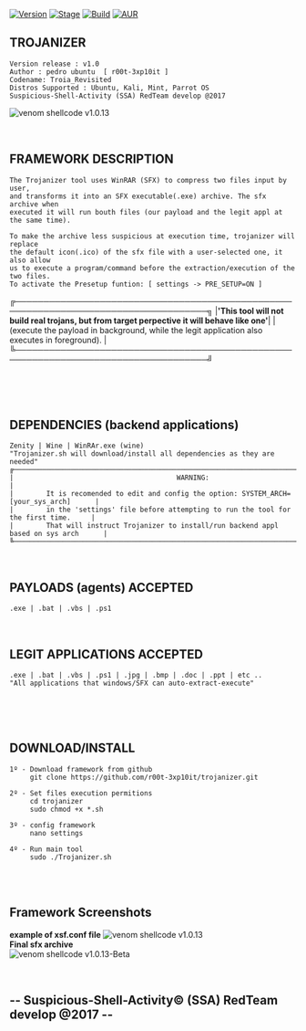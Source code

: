 [![Version](https://img.shields.io/badge/Trojanizer-v1.0-brightgreen.svg?maxAge=259200)]()
[![Stage](https://img.shields.io/badge/Release-Beta-orange.svg)]()
[![Build](https://img.shields.io/badge/Supported_OS-Linux-orange.svg)]()
[![AUR](https://img.shields.io/aur/license/yaourt.svg)]()


## TROJANIZER
    Version release : v1.0
    Author : pedro ubuntu  [ r00t-3xp10it ]
    Codename: Troia_Revisited
    Distros Supported : Ubuntu, Kali, Mint, Parrot OS
    Suspicious-Shell-Activity (SSA) RedTeam develop @2017

![venom shellcode v1.0.13](http://i.cubeupload.com/xLyAG8.png)

<br />

## FRAMEWORK DESCRIPTION
    The Trojanizer tool uses WinRAR (SFX) to compress two files input by user,
    and transforms it into an SFX executable(.exe) archive. The sfx archive when
    executed it will run bouth files (our payload and the legit appl at the same time).

    To make the archive less suspicious at execution time, trojanizer will replace
    the default icon(.ico) of the sfx file with a user-selected one, it also allow
    us to execute a program/command before the extraction/execution of the two files.
    To activate the Presetup funtion: [ settings -> PRE_SETUP=ON ]

   ╔────────────────────────────────────────────────────────────────────────────────────╗
   |**'This tool will not build real trojans, but from target perpective it will behave like one'**|
   |(execute the payload in background, while the legit application also executes in foreground).  |
   ╚────────────────────────────────────────────────────────────────────────────────────╝

<br /><br /><br />

## DEPENDENCIES (backend applications)
    Zenity | Wine | WinRAr.exe (wine)
    "Trojanizer.sh will download/install all dependencies as they are needed"
    ╔─────────────────────────────────────────────────────────────────────────────────────────╗
    |                                        WARNING:                                         |
    |        It is recomended to edit and config the option: SYSTEM_ARCH=[your_sys_arch]      |
    |        in the 'settings' file before attempting to run the tool for the first time.     |
    |        That will instruct Trojanizer to install/run backend appl based on sys arch      |
    ╚─────────────────────────────────────────────────────────────────────────────────────────╝

<br />

## PAYLOADS (agents) ACCEPTED
    .exe | .bat | .vbs | .ps1

<br />

## LEGIT APPLICATIONS ACCEPTED
    .exe | .bat | .vbs | .ps1 | .jpg | .bmp | .doc | .ppt | etc ..
    "All applications that windows/SFX can auto-extract-execute"

<br /><br /><br />

## DOWNLOAD/INSTALL
    1º - Download framework from github
         git clone https://github.com/r00t-3xp10it/trojanizer.git

    2º - Set files execution permitions
         cd trojanizer
         sudo chmod +x *.sh

    3º - config framework
         nano settings

    4º - Run main tool
         sudo ./Trojanizer.sh

<br /><br />

## Framework Screenshots
**example of xsf.conf file**
![venom shellcode v1.0.13](http://i.cubeupload.com/QJ3D2L.png)<br />
**Final sfx archive**<br />
![venom shellcode v1.0.13-Beta](http://i.cubeupload.com/L1r4hg.png)<br />


<br />


## -- Suspicious-Shell-Activity© (SSA) RedTeam develop @2017 --


